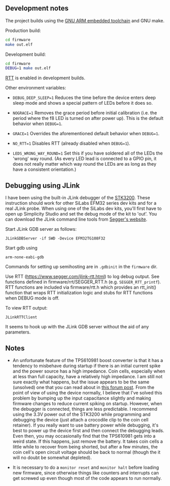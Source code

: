 ## Development notes

The project builds using the
[GNU ARM embedded toolchain](https://developer.arm.com/tools-and-software/open-source-software/developer-tools/gnu-toolchain/gnu-rm/downloads)
and GNU make.

Production build:

```sh
cd firmware
make out.elf
```

Development build:

```sh
cd firmware
DEBUG=1 make out.elf
```

[RTT](https://www.segger.com/products/debug-probes/j-link/technology/about-real-time-transfer/)
is enabled in development builds.

Other environment variables:

* `DEBUG_DEEP_SLEEP=1` Reduces the time before the device enters deep sleep mode and shows a special pattern of LEDs before it does so.

* `NOGRACE=1` Removes the grace period before initial calibration (i.e. the period where the f8 LED is turned on after
power up). This is the default behavior when `DEBUG=1`.

* `GRACE=1` Overrides the aforementioned default behavior when `DEBUG=1`.

* `NO_RTT=1` Disables RTT (already disabled when `DEBUG=1`).

* `LEDS_WRONG_WAY_ROUND=1` Set this if you have soldered all of the LEDs the 'wrong' way round. (As every LED lead is connected to a GPIO pin, it does not really matter which way round the LEDs are as long as they have a consistent orientation.)

## Debugging using JLink

I have been using the built-in JLink debugger of the [STK3200](https://www.silabs.com/products/development-tools/mcu/32-bit/efm32-zero-gecko-starter-kit).
These instruction should work for other SiLabs EFM32 series dev kits and for a real JLink probe.
When using one of the SiLabs dev kits, you'll first have to open up Simplicity Studio
and set the debug mode of the kit to 'out'.
You can download the JLink command line tools from [Segger's website](https://www.segger.com/downloads/jlink/#J-LinkSoftwareAndDocumentationPack).

Start JLink GDB server as follows:

    JLinkGDBServer -if SWD -Device EFM32TG108F32

Start gdb using

    arm-none-eabi-gdb

Commands for setting up semihosting are in `.gdbinit` in the `firmware` dir.

Use RTT (https://www.segger.com/jlink-rtt.html) to log debug output. See
functions defined in firmware/rrt/SEGGER_RTT.h (e.g. `SEGGER_RTT_printf`).
RTT functions are included via firmware/rtt.h which provides an rtt_init()
function that wraps RTT initialization logic and stubs for RTT functions
when DEBUG mode is off.

To view RTT output:

    JLinkRTTClient

It seems to hook up with the JLink GDB server without the aid of any
parameters.

## Notes

* An unfortunate feature of the TPS610981 boost converter is that it has a tendency to misbehave
during startup if there is an initial current spike and the power source has
a high impedance. Coin cells, especially when at less than full capacity,
have a relatively high impedance. I am still not sure exactly what happens, but the
issue appears to be the same (unsolved) one that you can read about in
[this forum post](http://e2e.ti.com/support/power-management/f/196/t/827996?TPS610981-Converter-in-latch-up-mode).
From the point of view of using the device normally, I believe that I've solved
this problem by bumping up the input capacitance slightly and making firmware
changes to reduce current spiking on startup. However, when the debugger is
connected, things are less predictable. I recommend using the 3.3V power out
of the STK3200 while programming and debugging the device (just attach a crocodile clip to the
coin cell retainer). If you really want to use battery power while debugging,
it's best to power up the device first
and then connect the debugging leads. Even then, you may occasionally
find that the TPS610981 gets into a weird state. If this happens, just remove
the battery. It takes coin cells a little while to recover from being shorted,
but after a few minutes, the coin cell's open circuit voltage should be back to normal
(though the it will no doubt be somewhat depleted).

* It is necessary to do a `monitor reset` and `monitor halt` before loading new
firmware, since otherwise things like counters and interrupts can get screwed
up even though most of the code appears to run normally.